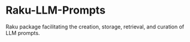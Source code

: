 # Raku-LLM-Prompts
Raku package facilitating the creation, storage, retrieval, and curation of LLM prompts.
